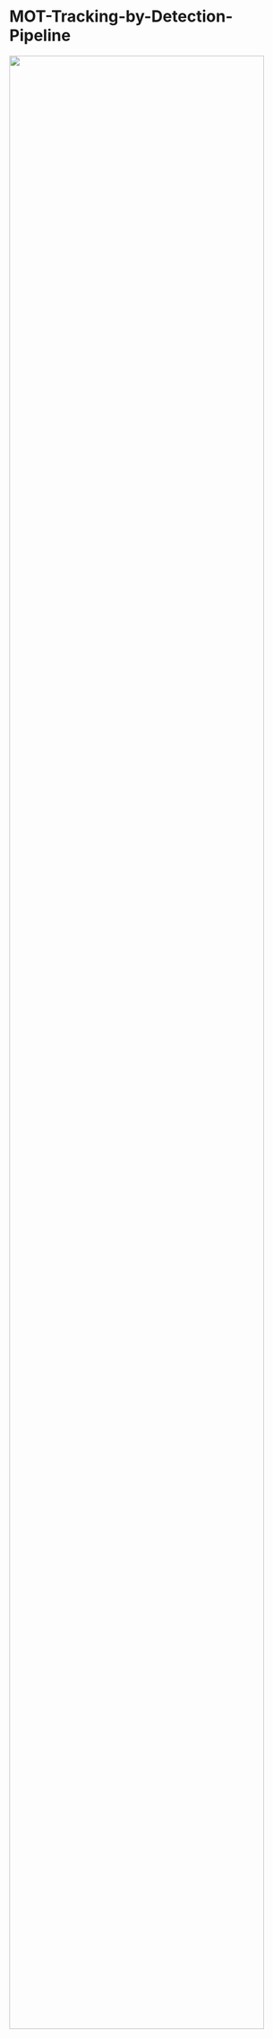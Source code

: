 # MOT-Tracking-by-Detection-Pipeline
<img src="https://user-images.githubusercontent.com/37477845/154083775-929dc948-88e6-438e-b522-f9b20fec28ba.png" loading="lazy" width="95%">
